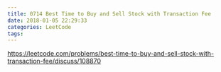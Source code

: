```yaml
---
title: 0714 Best Time to Buy and Sell Stock with Transaction Fee
date: 2018-01-05 22:29:33
categories: LeetCode
tags:
---
```


https://leetcode.com/problems/best-time-to-buy-and-sell-stock-with-transaction-fee/discuss/108870


